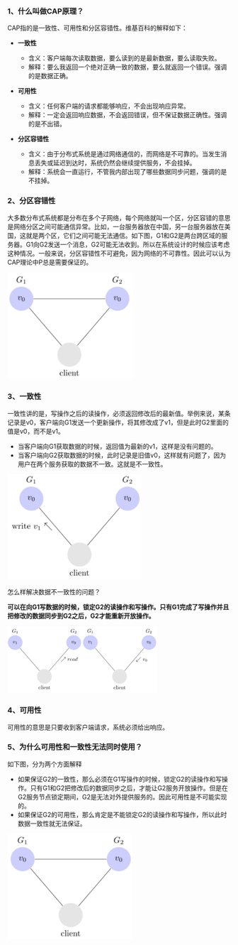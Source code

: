 ### 1、什么叫做CAP原理？

CAP指的是一致性、可用性和分区容错性。维基百科的解释如下：

- **一致性**
    - 含义：客户端每次读取数据，要么读到的是最新数据，要么读取失败。
    - 解释：要么我返回一个绝对正确一致的数据，要么就返回一个错误。强调的是数据正确。
- **可用性**
    - 含义：任何客户端的请求都能够响应，不会出现响应异常。
    - 解释：一定会返回响应数据，不会返回错误，但不保证数据正确性。强调的是不出错。

- **分区容错性**
    - 含义：由于分布式系统是通过网络通信的，而网络是不可靠的。当发生消息丢失或延迟到达时，系统仍然会继续提供服务，不会挂掉。
    - 解释：系统会一直运行，不管我内部出现了哪些数据同步问题，强调的是不挂掉。

### 2、分区容错性

大多数分布式系统都是分布在多个子网络，每个网络就叫一个区，分区容错的意思是网络分区之间可能通信异常。比如，一台服务器放在中国，另一台服务器放在美国，这就是两个区，它们之间可能无法通信。如下图，G1和G2是两台跨区域的服务器。G1向G2发送一个消息，G2可能无法收到。所以在系统设计的时候应该考虑这种情况。一般来说，分区容错性不可避免，因为网络的不可靠性。因此可以认为CAP理论中P总是需要保证的。

<img src=".images/image-20200708113043249.png" alt="image-20200708113043249" style="zoom: 33%;" />

### 3、一致性

一致性讲的是，写操作之后的读操作，必须返回修改后的最新值。举例来说，某条记录是v0，客户端向G1发送一个更新操作，将其修改成了v1，但是此时G2里面的值是v0，而不是v1。

- 当客户端向G1获取数据的时候，返回值为最新的v1，这样是没有问题的。
- 当客户端向G2获取数据的时候，此时记录是旧值v0，这样就有问题了，因为用户在两个服务获取的数据不一致。这就是不一致性。

<img src=".images/image-20200708113112020.png" alt="image-20200708113112020" style="zoom:33%;" />

怎么样解决数据不一致性的问题？

**可以在向G1写数据的时候，锁定G2的读操作和写操作。只有G1完成了写操作并且把修改的数据同步到G2之后，G2才能重新开放操作。**

<img src=".images/image-20200708113143802.png" alt="image-20200708113143802" style="zoom:33%;" />

### 4、可用性

可用性的意思是只要收到客户端请求，系统必须给出响应。

### 5、为什么可用性和一致性无法同时使用？

如下图，分为两个方面解释

- 如果保证G2的一致性，那么必须在G1写操作的时候，锁定G2的读操作和写操作。只有G1和G2把修改后的数据同步之后，才能让G2服务开放操作。但是在G2服务节点锁定期间，G2是无法对外提供服务的。因此可用性是不可能实现的。
- 如果保证G2的可用性，那么肯定是不能锁定G2的读操作和写操作，所以此时数据一致性就无法保证。

<img src=".images/image-20200708113202573.png" alt="image-20200708113202573" style="zoom:33%;" />





